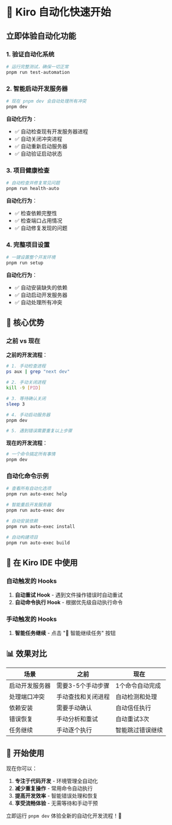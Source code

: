 # 🚀 Kiro 自动化快速开始

## 立即体验自动化功能

### 1. 验证自动化系统
```bash
# 运行完整测试，确保一切正常
pnpm run test-automation
```

### 2. 智能启动开发服务器
```bash
# 现在 pnpm dev 会自动处理所有冲突
pnpm dev
```
**自动化行为**：
- ✅ 自动检查现有开发服务器进程
- ✅ 自动关闭冲突进程
- ✅ 自动重新启动服务器
- ✅ 自动验证启动状态

### 3. 项目健康检查
```bash
# 自动检查并修复常见问题
pnpm run health-auto
```
**自动化行为**：
- ✅ 检查依赖完整性
- ✅ 检查端口占用情况
- ✅ 自动修复发现的问题

### 4. 完整项目设置
```bash
# 一键设置整个开发环境
pnpm run setup
```
**自动化行为**：
- ✅ 自动安装缺失的依赖
- ✅ 自动启动开发服务器
- ✅ 自动处理所有冲突

## 🎯 核心优势

### 之前 vs 现在

**之前的开发流程**：
```bash
# 1. 手动检查进程
ps aux | grep "next dev"

# 2. 手动关闭进程
kill -9 [PID]

# 3. 等待确认关闭
sleep 3

# 4. 手动启动服务器
pnpm dev

# 5. 遇到错误需要重复以上步骤
```

**现在的开发流程**：
```bash
# 一个命令搞定所有事情
pnpm dev
```

### 自动化命令示例

```bash
# 查看所有自动化选项
pnpm run auto-exec help

# 智能重启开发服务器
pnpm run auto-exec dev

# 自动安装依赖
pnpm run auto-exec install

# 自动构建项目
pnpm run auto-exec build
```

## 🔧 在 Kiro IDE 中使用

### 自动触发的 Hooks
1. **自动重试 Hook** - 遇到文件操作错误时自动重试
2. **自动命令执行 Hook** - 根据优先级自动执行命令

### 手动触发的 Hooks
1. **智能任务继续** - 点击 "🔄 智能继续任务" 按钮

## 📊 效果对比

| 场景 | 之前 | 现在 |
|------|------|------|
| 启动开发服务器 | 需要3-5个手动步骤 | 1个命令自动完成 |
| 处理端口冲突 | 手动查找和关闭进程 | 自动检测和处理 |
| 依赖安装 | 需要手动确认 | 自动信任执行 |
| 错误恢复 | 手动分析和重试 | 自动重试3次 |
| 任务继续 | 手动逐个执行 | 智能跳过错误继续 |

## 🎉 开始使用

现在你可以：
1. **专注于代码开发** - 环境管理全自动化
2. **减少重复操作** - 常用命令自动执行
3. **提高开发效率** - 智能错误处理和恢复
4. **享受流畅体验** - 无需等待和手动干预

立即运行 `pnpm dev` 体验全新的自动化开发流程！🚀